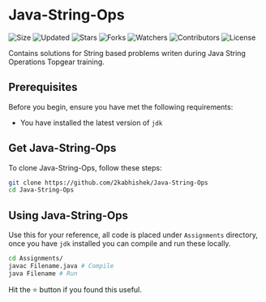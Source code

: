 # Java-String-Ops

![Size](https://img.shields.io/github/repo-size/2kabhishek/Java-String-Ops?style=plastic&color=0f0&label=Size)
![Updated](https://img.shields.io/github/last-commit/2kabhishek/Java-String-Ops?style=plastic&color=f00&label=Updated)
![Stars](https://img.shields.io/github/stars/2kabhishek/Java-String-Ops?style=plastic&color=ffc801&label=Stars)
![Forks](https://img.shields.io/github/forks/2kabhishek/Java-String-Ops?style=plastic&color=003cff&label=Forks)
![Watchers](https://img.shields.io/github/watchers/2kabhishek/Java-String-Ops?style=plastic&color=ff5500&label=Watchers)
![Contributors](https://img.shields.io/github/contributors/2kabhishek/Java-String-Ops?style=plastic&color=f0f&label=Contributors)
![License](https://img.shields.io/github/license/2kabhishek/Java-String-Ops?style=plastic&color=555&label=License)

Contains solutions for String based problems writen during Java String Operations Topgear training.

## Prerequisites

Before you begin, ensure you have met the following requirements:

- You have installed the latest version of `jdk`

## Get Java-String-Ops

To clone Java-String-Ops, follow these steps:

```bash
git clone https://github.com/2kabhishek/Java-String-Ops
cd Java-String-Ops
```

## Using Java-String-Ops

Use this for your reference, all code is placed under `Assignments` directory, once you have `jdk` installed you can compile and run these locally.

```bash
cd Assignments/
javac Filename.java # Compile
java Filename # Run
```

Hit the :star: button if you found this useful.

